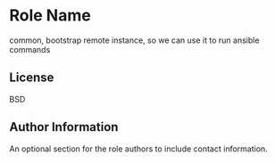 Role Name
========

common, bootstrap remote instance, so we can use it to run ansible commands

License
-------

BSD

Author Information
------------------

An optional section for the role authors to include contact information.

